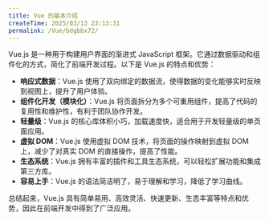 ```yaml
---
title: Vue 的基本介绍
createTime: 2025/03/13 23:13:31
permalink: /Vue/bdgbbx72/
---
```


Vue.js 是一种用于构建用户界面的渐进式 JavaScript 框架。它通过数据驱动和组件化的方式，简化了前端开发过程。以下是 Vue.js 的特点和优势：

- **响应式数据**：Vue.js 使用了双向绑定的数据流，使得数据的变化能够实时反映到视图上，提升了用户体验。
- **组件化开发（模块化）**：Vue.js 将页面拆分为多个可重用组件，提高了代码的复用性和维护性，有利于团队协作开发。
- **轻量级**：Vue.js 的核心库体积小巧，加载速度快，适合用于开发轻量级的单页面应用。
- **虚拟 DOM**：Vue.js 使用虚拟 DOM 技术，将页面的操作映射到虚拟 DOM 上，减少了对真实 DOM 的直接操作，提高了性能。
- **生态系统**：Vue.js 拥有丰富的插件和工具生态系统，可以轻松扩展功能和集成第三方库。
- **容易上手**：Vue.js 的语法简洁明了，易于理解和学习，降低了学习曲线。

总结起来，Vue.js 具有简单易用、高效灵活、快速更新、生态丰富等特点和优势，因此在前端开发中得到了广泛应用。
